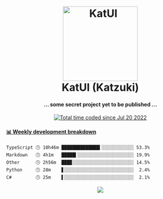 <h1 align="center">
  <img src="https://kokecacao.me/static/img/katzuki.png" alt="KatUI" width="200">
  <br>KatUI (Katzuki)<br>
</h1>

<h4 align="center">... some secret project yet to be published ...</h4>

<p align="center">
  <a href="https://wakatime.com/@5d39136d-911d-4ceb-9dae-178d9dbef0cd"><img src="https://wakatime.com/badge/user/5d39136d-911d-4ceb-9dae-178d9dbef0cd.svg" alt="Total time coded since Jul 20 2022" /></a>
</p>

<!-- waka-box start -->
#### <a href="https://gist.github.com/5db7183a9e07f1193716cb2b94e5d0e1" target="_blank">📊 Weekly development breakdown</a>
```text
TypeScript 🕓 10h46m ██████████████▍░░░░░░░░░░░░ 53.3%
Markdown   🕓 4h1m   █████▍░░░░░░░░░░░░░░░░░░░░░ 19.9%
Other      🕓 2h56m  ███▉░░░░░░░░░░░░░░░░░░░░░░░ 14.5%
Python     🕓 28m    ▋░░░░░░░░░░░░░░░░░░░░░░░░░░  2.4%
C#         🕓 25m    ▌░░░░░░░░░░░░░░░░░░░░░░░░░░  2.1%
```
<!-- Powered by https://github.com/YouEclipse/waka-box-go . -->
<!-- waka-box end -->

<p align="center">
  <img src="https://count.getloli.com/get/@:koke_cacao?theme=rule34">
</p>
